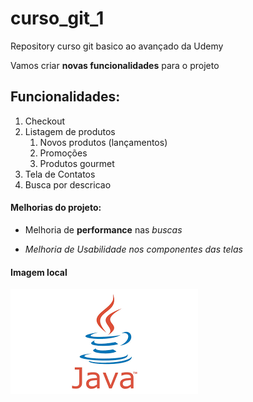 # curso_git_1
Repository curso git basico ao avançado da Udemy

Vamos criar **novas funcionalidades** para o projeto

## Funcionalidades:

1. Checkout
2. Listagem de produtos
    1. Novos produtos (lançamentos)
    2. Promoções
    3. Produtos gourmet
4. Tela de Contatos
5. Busca por descricao

#### Melhorias do projeto:
- Melhoria de __performance__ nas *buscas*
* _Melhoria de Usabilidade nos componentes das telas_

#### Imagem local

![Logo Python](img_java.png)
